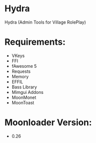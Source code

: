 # Hydra
Hydra (Admin Tools for Village RolePlay)

# Requirements:
 - VKeys
 - FFI
 - fAwesome 5
 - Requests
 - Memory
 - EFFIL
 - Bass Library
 - Mimgui Addons
 - MoonMonet
 - MoonToast

# Moonloader Version:
 - 0.26


